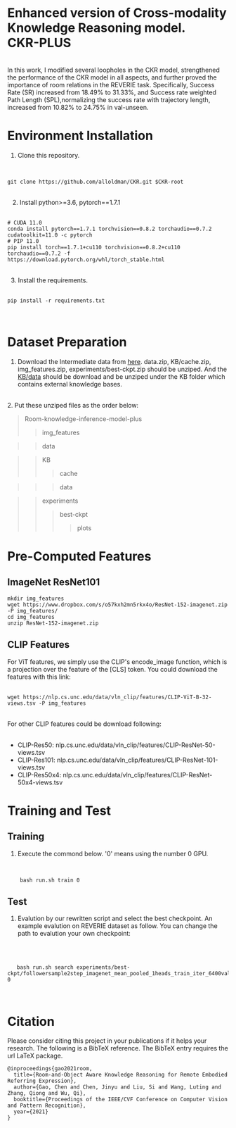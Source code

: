 Enhanced version of Cross-modality Knowledge Reasoning model.<br>
CKR-PLUS
====
<br>
In this work, I modified several loopholes in the CKR model, strengthened the performance of the CKR model in all aspects, and further proved the importance of room relations in the REVERIE task. Specifically, Success Rate (SR) increased from 18.49% to 31.33%, and Success rate weighted Path Length (SPL),normalizing the success rate with trajectory length, increased from 10.82% to 24.75% in val-unseen.
<br>

Environment Installation
===

1. Clone this repository.
<br>

```
git clone https://github.com/alloldman/CKR.git $CKR-root
```
<br>
&nbsp;&nbsp; 2. Install python>=3.6, pytorch==1.7.1
<br>
<br>

```
# CUDA 11.0
conda install pytorch==1.7.1 torchvision==0.8.2 torchaudio==0.7.2 cudatoolkit=11.0 -c pytorch
# PIP 11.0
pip install torch==1.7.1+cu110 torchvision==0.8.2+cu110 torchaudio==0.7.2 -f https://download.pytorch.org/whl/torch_stable.html
```
<br>
 &nbsp;&nbsp;3. Install the requirements.
<br>
<br>

```
pip install -r requirements.txt
```
<br>

Dataset Preparation
=====


1. Download the Intermediate data from [here](https://drive.google.com/drive/folders/1lU6k8DNXThdWXOafHoXC-3UjwCArT84h?usp=sharing "点击跳转"). data.zip, KB/cache.zip, img_features.zip, experiments/best-ckpt.zip should be unziped. And the [KB/data](https://drive.google.com/file/d/1B4IWXISA_D7avHoj6tHsfMtu5kuIqpt6/view "点击跳转") should be download and be unziped under the KB folder which contains external knowledge bases.

<br>
2. Put these unziped files as the order below:
<br>

> Room-knowledge-inference-model-plus
>> img_features

>> data

>> KB
>>> cache

>>> data

>> experiments
>>> best-ckpt
>>>> plots

Pre-Computed Features
====

## ImageNet ResNet101

```
mkdir img_features
wget https://www.dropbox.com/s/o57kxh2mn5rkx4o/ResNet-152-imagenet.zip -P img_features/
cd img_features
unzip ResNet-152-imagenet.zip
```
## CLIP Features
For ViT features, we simply use the CLIP's encode_image function, which is a projection over the feature of the [CLS] token. You could download the features with this link:
<br>
<br>

```
wget https://nlp.cs.unc.edu/data/vln_clip/features/CLIP-ViT-B-32-views.tsv -P img_features
```
<br>
For other CLIP features could be download following:
<br>
<br>


* CLIP-Res50: nlp.cs.unc.edu/data/vln_clip/features/CLIP-ResNet-50-views.tsv <br>
* CLIP-Res101: nlp.cs.unc.edu/data/vln_clip/features/CLIP-ResNet-101-views.tsv <br>
* CLIP-Res50x4: nlp.cs.unc.edu/data/vln_clip/features/CLIP-ResNet-50x4-views.tsv <br>

Training and Test
====

## Training
1. Execute the commond below. '0' means using the number 0 GPU.
<br>

```
    bash run.sh train 0
```
## Test
1. Evalution by our rewritten script and select the best checkpoint. An example evalution on REVERIE dataset as follow. You can change the path to evalution your own checkpoint:
<br>
<br>

```
   bash run.sh search experiments/best-ckpt/followersample2step_imagenet_mean_pooled_1heads_train_iter_6400val_seen_sr_0.546_val_unseen_sr_0.247_ 0
```
<br>

Citation
===

Please consider citing this project in your publications if it helps your research. The following is a BibTeX reference. The BibTeX entry requires the url LaTeX package.
<br>

```
@inproceedings{gao2021room,
  title={Room-and-Object Aware Knowledge Reasoning for Remote Embodied Referring Expression},
  author={Gao, Chen and Chen, Jinyu and Liu, Si and Wang, Luting and Zhang, Qiong and Wu, Qi},
  booktitle={Proceedings of the IEEE/CVF Conference on Computer Vision and Pattern Recognition},
  year={2021}
}
```
